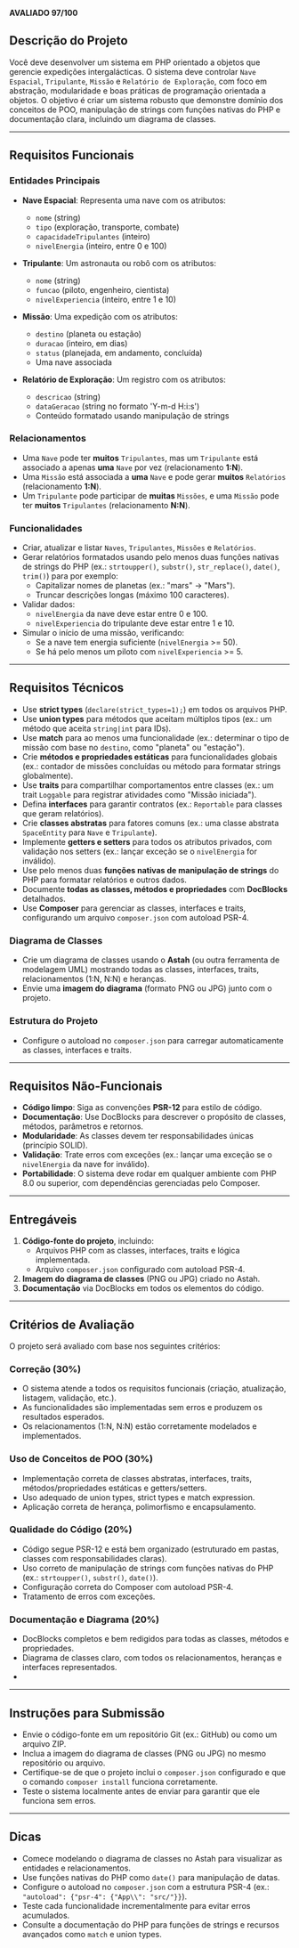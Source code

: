 **AVALIADO 97/100**

## Descrição do Projeto

Você deve desenvolver um sistema em PHP orientado a objetos que gerencie expedições intergalácticas. O sistema deve controlar `Nave Espacial`, `Tripulante`, `Missão` e `Relatório de Exploração`, com foco em abstração, modularidade e boas práticas de programação orientada a objetos. O objetivo é criar um sistema robusto que demonstre domínio dos conceitos de POO, manipulação de strings com funções nativas do PHP e documentação clara, incluindo um diagrama de classes.

---

## Requisitos Funcionais

### Entidades Principais

- **Nave Espacial**: Representa uma nave com os atributos:
  - `nome` (string)
  - `tipo` (exploração, transporte, combate)
  - `capacidadeTripulantes` (inteiro)
  - `nivelEnergia` (inteiro, entre 0 e 100)

- **Tripulante**: Um astronauta ou robô com os atributos:
  - `nome` (string)
  - `funcao` (piloto, engenheiro, cientista)
  - `nivelExperiencia` (inteiro, entre 1 e 10)

- **Missão**: Uma expedição com os atributos:
  - `destino` (planeta ou estação)
  - `duracao` (inteiro, em dias)
  - `status` (planejada, em andamento, concluída)
  - Uma nave associada

- **Relatório de Exploração**: Um registro com os atributos:
  - `descricao` (string)
  - `dataGeracao` (string no formato 'Y-m-d H:i:s')
  - Conteúdo formatado usando manipulação de strings

### Relacionamentos

- Uma `Nave` pode ter **muitos** `Tripulantes`, mas um `Tripulante` está associado a apenas **uma** `Nave` por vez (relacionamento **1:N**).
- Uma `Missão` está associada a **uma** `Nave` e pode gerar **muitos** `Relatórios` (relacionamento **1:N**).
- Um `Tripulante` pode participar de **muitas** `Missões`, e uma `Missão` pode ter **muitos** `Tripulantes` (relacionamento **N:N**).

### Funcionalidades

- Criar, atualizar e listar `Naves`, `Tripulantes`, `Missões` e `Relatórios`.
- Gerar relatórios formatados usando pelo menos duas funções nativas de strings do PHP (ex.: `strtoupper()`, `substr()`, `str_replace()`, `date()`, `trim()`) para por exemplo:
  - Capitalizar nomes de planetas (ex.: "mars" → "Mars").
  - Truncar descrições longas (máximo 100 caracteres).
- Validar dados:
  - `nivelEnergia` da nave deve estar entre 0 e 100.
  - `nivelExperiencia` do tripulante deve estar entre 1 e 10.
- Simular o início de uma missão, verificando:
  - Se a nave tem energia suficiente (`nivelEnergia` >= 50).
  - Se há pelo menos um piloto com `nivelExperiencia` >= 5.

---

## Requisitos Técnicos

- Use **strict types** (`declare(strict_types=1);`) em todos os arquivos PHP.
- Use **union types** para métodos que aceitam múltiplos tipos (ex.: um método que aceita `string|int` para IDs).
- Use **match** para ao menos uma funcionalidade (ex.: determinar o tipo de missão com base no `destino`, como "planeta" ou "estação").
- Crie **métodos e propriedades estáticas** para funcionalidades globais (ex.: contador de missões concluídas ou método para formatar strings globalmente).
- Use **traits** para compartilhar comportamentos entre classes (ex.: um trait `Loggable` para registrar atividades como "Missão iniciada").
- Defina **interfaces** para garantir contratos (ex.: `Reportable` para classes que geram relatórios).
- Crie **classes abstratas** para fatores comuns (ex.: uma classe abstrata `SpaceEntity` para `Nave` e `Tripulante`).
- Implemente **getters e setters** para todos os atributos privados, com validação nos setters (ex.: lançar exceção se o `nivelEnergia` for inválido).
- Use pelo menos duas **funções nativas de manipulação de strings** do PHP para formatar relatórios e outros dados.
- Documente **todas as classes, métodos e propriedades** com **DocBlocks** detalhados.
- Use **Composer** para gerenciar as classes, interfaces e traits, configurando um arquivo `composer.json` com autoload PSR-4.

### Diagrama de Classes

- Crie um diagrama de classes usando o **Astah** (ou outra ferramenta de modelagem UML) mostrando todas as classes, interfaces, traits, relacionamentos (1:N, N:N) e heranças.
- Envie uma **imagem do diagrama** (formato PNG ou JPG) junto com o projeto.

### Estrutura do Projeto

- Configure o autoload no `composer.json` para carregar automaticamente as classes, interfaces e traits.

---

## Requisitos Não-Funcionais

- **Código limpo**: Siga as convenções **PSR-12** para estilo de código.
- **Documentação**: Use DocBlocks para descrever o propósito de classes, métodos, parâmetros e retornos.
- **Modularidade**: As classes devem ter responsabilidades únicas (princípio SOLID).
- **Validação**: Trate erros com exceções (ex.: lançar uma exceção se o `nivelEnergia` da nave for inválido).
- **Portabilidade**: O sistema deve rodar em qualquer ambiente com PHP 8.0 ou superior, com dependências gerenciadas pelo Composer.

---

## Entregáveis

1. **Código-fonte do projeto**, incluindo:
   - Arquivos PHP com as classes, interfaces, traits e lógica implementada.
   - Arquivo `composer.json` configurado com autoload PSR-4.
2. **Imagem do diagrama de classes** (PNG ou JPG) criado no Astah.
3. **Documentação** via DocBlocks em todos os elementos do código.

---

## Critérios de Avaliação

O projeto será avaliado com base nos seguintes critérios:

### Correção (30%)
- O sistema atende a todos os requisitos funcionais (criação, atualização, listagem, validação, etc.).
- As funcionalidades são implementadas sem erros e produzem os resultados esperados.
- Os relacionamentos (1:N, N:N) estão corretamente modelados e implementados.

### Uso de Conceitos de POO (30%)
- Implementação correta de classes abstratas, interfaces, traits, métodos/propriedades estáticas e getters/setters.
- Uso adequado de union types, strict types e match expression.
- Aplicação correta de herança, polimorfismo e encapsulamento.

### Qualidade do Código (20%)
- Código segue PSR-12 e está bem organizado (estruturado em pastas, classes com responsabilidades claras).
- Uso correto de manipulação de strings com funções nativas do PHP (ex.: `strtoupper()`, `substr()`, `date()`).
- Configuração correta do Composer com autoload PSR-4.
- Tratamento de erros com exceções.

### Documentação e Diagrama (20%)
- DocBlocks completos e bem redigidos para todas as classes, métodos e propriedades.
- Diagrama de classes claro, com todos os relacionamentos, heranças e interfaces representados.
- 
---

## Instruções para Submissão

- Envie o código-fonte em um repositório Git (ex.: GitHub) ou como um arquivo ZIP.
- Inclua a imagem do diagrama de classes (PNG ou JPG) no mesmo repositório ou arquivo.
- Certifique-se de que o projeto inclui o `composer.json` configurado e que o comando `composer install` funciona corretamente.
- Teste o sistema localmente antes de enviar para garantir que ele funciona sem erros.

---

## Dicas

- Comece modelando o diagrama de classes no Astah para visualizar as entidades e relacionamentos.
- Use funções nativas do PHP como `date()` para manipulação de datas.
- Configure o autoload no `composer.json` com a estrutura PSR-4 (ex.: `"autoload": {"psr-4": {"App\\": "src/"}}`).
- Teste cada funcionalidade incrementalmente para evitar erros acumulados.
- Consulte a documentação do PHP para funções de strings e recursos avançados como `match` e union types.
